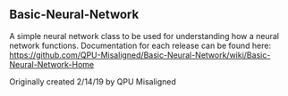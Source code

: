 ## Basic-Neural-Network
A simple neural network class to be used for understanding how a neural network functions. Documentation for each release can be found here: https://github.com/QPU-Misaligned/Basic-Neural-Network/wiki/Basic-Neural-Network-Home

Originally created 2/14/19 by QPU Misaligned
